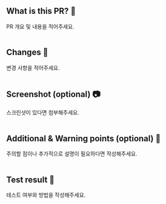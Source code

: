 ## What is this PR? 👀
PR 개요 및 내용을 적어주세요.
<br><br/>

## Changes 📃
변경 사항을 적어주세요.
<br><br/>

## Screenshot (optional) 📷
스크린샷이 있다면 첨부해주세요.
<br><br/>

## Additional & Warning points (optional) 📌
주의할 점이나 추가적으로 설명이 필요하다면 작성해주세요.
<br><br/>

## Test result 🧪
테스트 여부와 방법을 작성해주세요.